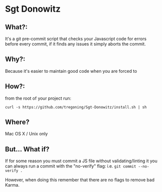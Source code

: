 Sgt Donowitz
=================================

What?:
------
It's a git pre-commit script that checks your Javascript code for errors before every commit, if it finds any issues it simply aborts the commit.


Why?:
-----
Because it's easier to maintain good code when you are forced to


How?:
-----
from the root of your project run:

`curl -s https://github.com/tregoning/Sgt-Donowitz/install.sh | sh`


Where?
------
Mac OS X / Unix only


But... What if?
--------
If for some reason you must commit a JS file without validating/linting it you can always run a commit with the "no-verify" flag:
i.e. `git commit --no-verify .`  

However, when doing this remember that there are no flags to remove bad Karma.
